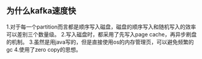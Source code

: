## 为什么kafka速度快
1.对于每一个partition而言都是顺序写入磁盘，磁盘的顺序写入和随机写入的效率可以差别三个数量级。
2.写入磁盘时，都采用了先写入page cache，再异步刷盘的机制。
3.虽然是用java写的，但是直接使用os的内存管理页，可以避免频繁的gc
4.使用了zero copy的思想。
